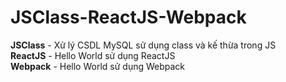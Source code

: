 # JSClass-ReactJS-Webpack
**JSClass** - Xử lý CSDL MySQL sử dụng class và kế thừa trong JS  
**ReactJS** - Hello World sử dụng ReactJS  
**Webpack** - Hello World sử dụng Webpack